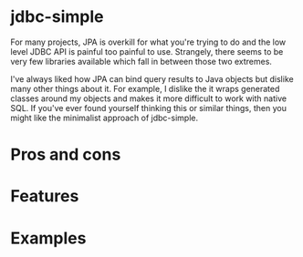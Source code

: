 # jdbc-simple

For many projects, JPA is overkill for what you're trying to do and the low level JDBC API is painful too painful to use. Strangely, there seems to be very few libraries available which fall in between those two extremes. 

I've always liked how JPA can bind query results to Java objects but dislike many other things about it. For example, I dislike the it wraps generated classes around my objects and makes it more difficult to work with native SQL. If you've ever found yourself thinking this or similar things, then you might like the minimalist approach of jdbc-simple. 

# Pros and cons

# Features

# Examples
